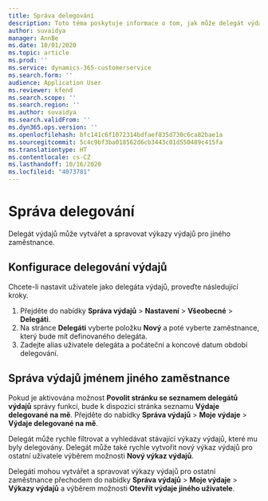 ```yaml
---
title: Správa delegování
description: Toto téma poskytuje informace o tom, jak může delegát výdajů vytvářet a spravovat výkazy výdajů pro jiného zaměstnance.
author: suvaidya
manager: AnnBe
ms.date: 10/01/2020
ms.topic: article
ms.prod: ''
ms.service: dynamics-365-customerservice
ms.search.form: ''
audience: Application User
ms.reviewer: kfend
ms.search.scope: ''
ms.search.region: ''
ms.author: suvaidya
ms.search.validFrom: ''
ms.dyn365.ops.version: ''
ms.openlocfilehash: bfc141c6f1072314bdfaef835d730c6ca82bae1a
ms.sourcegitcommit: 5c4c9bf3ba018562d6cb3443c01d550489c415fa
ms.translationtype: HT
ms.contentlocale: cs-CZ
ms.lasthandoff: 10/16/2020
ms.locfileid: "4073781"
---
```

# <a name="manage-delegation"></a>Správa delegování
Delegát výdajů může vytvářet a spravovat výkazy výdajů pro jiného zaměstnance.

## <a name="configuring-expense-delegation"></a>Konfigurace delegování výdajů

Chcete-li nastavit uživatele jako delegáta výdajů, proveďte následující kroky. 
1. Přejděte do nabídky **Správa výdajů** > **Nastavení** > **Všeobecné** > **Delegáti**. 
2. Na stránce **Delegáti** vyberte položku **Nový** a poté vyberte zaměstnance, který bude mít definovaného delegáta. 
3. Zadejte alias uživatele delegáta a počáteční a koncové datum období delegování.

## <a name="manage-expenses-on-behalf-of-another-employee"></a>Správa výdajů jménem jiného zaměstnance

Pokud je aktivována možnost **Povolit stránku se seznamem delegátů výdajů**  správy funkcí, bude k dispozici stránka seznamu **Výdaje delegované na mě**. Přejděte do nabídky **Správa výdajů** > **Moje výdaje** > **Výdaje delegované na mě**.

Delegát může rychle filtrovat a vyhledávat stávající výkazy výdajů, které mu byly delegovány. Delegát může také rychle vytvořit nový výkaz výdajů pro ostatní uživatele výběrem možnosti **Nový výkaz výdajů**.

Delegáti mohou vytvářet a spravovat výkazy výdajů pro ostatní zaměstnance přechodem do nabídky **Správa výdajů** > **Moje výdaje** > **Výkazy výdajů** a výběrem možnosti **Otevřít výdaje jiného uživatele**.
